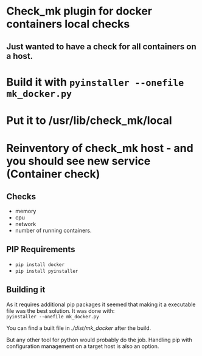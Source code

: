 # Check_mk plugin for docker containers local checks

## Just wanted to have a check for all containers on a host.

# Build it with `pyinstaller --onefile mk_docker.py`
# Put it to /usr/lib/check_mk/local
# Reinventory of check_mk host - and you should see new service (Container check)


## Checks
* memory
* cpu
* network
* number
of running containers.

## PIP Requirements
* `pip install docker`
* `pip install pyinstaller`

## Building it
As it requires additional pip packages it seemed that making it a executable file was the best solution. It was done with:
<br> `pyinstaller --onefile mk_docker.py` <br>

You can find a built file in *./dist/mk_docker* after the build.

But any other tool for python would probably do the job. Handling pip with configuration management on a target host is also an option.
